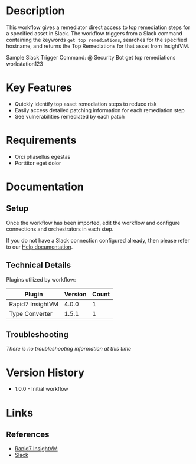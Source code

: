 # Description

This workflow gives a remediator direct access to top remediation steps for a specified asset in Slack. The workflow triggers from a Slack command containing the keywords `get top remediations`, searches for the specified hostname, and returns the Top Remediations for that asset from InsightVM.

Sample Slack Trigger Command:
@ Security Bot get top remediations workstation123

# Key Features

* Quickly identify top asset remediation steps to reduce risk
* Easily access detailed patching information for each remediation step
* See vulnerabilities remediated by each patch

# Requirements

* Orci phasellus egestas
* Porttitor eget dolor

# Documentation

## Setup

Once the workflow has been imported, edit the workflow and configure connections and orchestrators in each step.

If you do not have a Slack connection configured already, then please refer to our [Help documentation](https://insightconnect.help.rapid7.com/docs/configure-slack-for-chatops).

## Technical Details

Plugins utilized by workflow:

|Plugin|Version|Count|
|----|----|--------|
|Rapid7 InsightVM|4.0.0|1|
|Type Converter|1.5.1|1|

## Troubleshooting

_There is no troubleshooting information at this time_

# Version History

* 1.0.0 - Initial workflow

# Links

## References

* [Rapid7 InsightVM](https://www.rapid7.com/products/insightvm)
* [Slack](https://slack.com)
